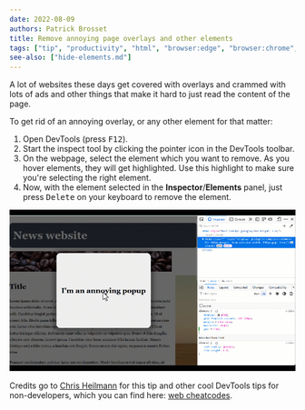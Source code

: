```yaml
---
date: 2022-08-09
authors: Patrick Brosset
title: Remove annoying page overlays and other elements
tags: ["tip", "productivity", "html", "browser:edge", "browser:chrome", "browser:firefox", "browser:safari"]
see-also: ["hide-elements.md"]
---
```

A lot of websites these days get covered with overlays and crammed with lots of ads and other things that make it hard to just read the content of the page.

To get rid of an annoying overlay, or any other element for that matter:

1. Open DevTools (press <kbd>F12</kbd>).
1. Start the inspect tool by clicking the pointer icon in the DevTools toolbar.
1. On the webpage, select the element which you want to remove. As you hover elements, they will get highlighted. Use this highlight to make sure you're selecting the right element.
1. Now, with the element selected in the **Inspector**/**Elements** panel, just press <kbd>Delete</kbd> on your keyboard to remove the element.

![Animation showing the whole flow from selecting the element with the inspect tool and pressing delete, resulting in the element disappearing from the page.](../../assets/img/remove-annoying-overlays.gif)

Credits go to [Chris Heilmann](https://christianheilmann.com/) for this tip and other cool DevTools tips for non-developers, which you can find here: [web cheatcodes](https://codepo8.github.io/web-cheatcodes/).
